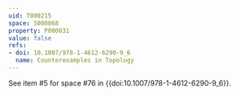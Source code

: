 ```yaml
---
uid: T000215
space: S000068
property: P000031
value: false
refs:
- doi: 10.1007/978-1-4612-6290-9_6
  name: Counterexamples in Topology
---
```


See item #5 for space #76 in {{doi:10.1007/978-1-4612-6290-9_6}}.
